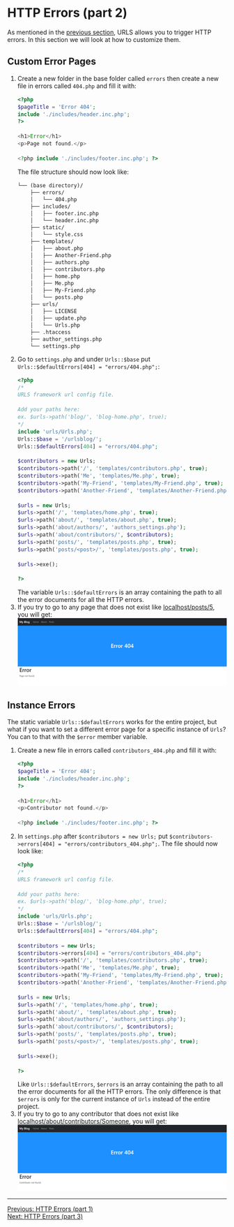 # HTTP Errors (part 2)
As mentioned in the [previous section](errors_p1.md), URLS allows you to trigger HTTP errors. In this section we will look at how to customize them.
## Custom Error Pages
1. Create a new folder in the base folder called `errors` then create a new file in errors called `404.php` and fill it with:
   ```PHP
   <?php
   $pageTitle = 'Error 404';
   include './includes/header.inc.php';
   ?>
   
   <h1>Error</h1>
   <p>Page not found.</p>
   
   <?php include './includes/footer.inc.php'; ?>
   ```
   The file structure should now look like:
   ```
   └── (base directory)/
       ├── errors/
       │   └── 404.php
       ├── includes/
       │   ├── footer.inc.php
       │   └── header.inc.php
       ├── static/
       │   └── style.css
       ├── templates/
       │   ├── about.php
       │   ├── Another-Friend.php
       │   ├── authors.php
       │   ├── contributors.php
       │   ├── home.php
       │   ├── Me.php
       │   ├── My-Friend.php
       │   └── posts.php
       ├── urls/
       │   ├── LICENSE
       │   ├── update.php
       │   └── Urls.php
       ├── .htaccess
       ├── author_settings.php
       └── settings.php
   ```
2. Go to `settings.php` and under `Urls::$base` put `Urls::$defaultErrors[404] = "errors/404.php";`:
   ```PHP
   <?php
   /*
   URLS framework url config file.
   
   Add your paths here:
   ex. $urls->path('blog/', 'blog-home.php', true);
   */
   include 'urls/Urls.php';
   Urls::$base = '/urlsblog/';
   Urls::$defaultErrors[404] = "errors/404.php";
   
   $contributors = new Urls;
   $contributors->path('/', 'templates/contributors.php', true);
   $contributors->path('Me', 'templates/Me.php', true);
   $contributors->path('My-Friend', 'templates/My-Friend.php', true);
   $contributors->path('Another-Friend', 'templates/Another-Friend.php', true);
   
   $urls = new Urls;
   $urls->path('/', 'templates/home.php', true);
   $urls->path('about/', 'templates/about.php', true);
   $urls->path('about/authors/', 'authors_settings.php');
   $urls->path('about/contributors/', $contributors);
   $urls->path('posts/', 'templates/posts.php', true);
   $urls->path('posts/<post>/', 'templates/posts.php', true);
   
   $urls->exe();
   
   ?>
   ```
   The variable `Urls::$defaultErrors` is an array containing the path to all the error documents for all the HTTP errors.
3. If you try to go to any page that does not exist like [localhost/posts/5](http://localhost/posts/5), you will get:
   <picture>
       <img alt="Output" src="assets/404.png">
   </picture>

## Instance Errors
The static variable `Urls::$defaultErrors` works for the entire project, but what if you want to set a different error page for a specific instance of `Urls`? You can to that with the `$error` member variable.
1. Create a new file in errors called `contributors_404.php` and fill it with:
   ```PHP
   <?php
   $pageTitle = 'Error 404';
   include './includes/header.inc.php';
   ?>
   
   <h1>Error</h1>
   <p>Contributor not found.</p>
   
   <?php include './includes/footer.inc.php'; ?>
   ```
2. In `settings.php` after `$contributors = new Urls;` put `$contributors->errors[404] = "errors/contributors_404.php";`. The file should now look like:
   ```PHP
   <?php
   /*
   URLS framework url config file.
   
   Add your paths here:
   ex. $urls->path('blog/', 'blog-home.php', true);
   */
   include 'urls/Urls.php';
   Urls::$base = '/urlsblog/';
   Urls::$defaultErrors[404] = "errors/404.php";
   
   $contributors = new Urls;
   $contributors->errors[404] = "errors/contributors_404.php";
   $contributors->path('/', 'templates/contributors.php', true);
   $contributors->path('Me', 'templates/Me.php', true);
   $contributors->path('My-Friend', 'templates/My-Friend.php', true);
   $contributors->path('Another-Friend', 'templates/Another-Friend.php', true);
   
   $urls = new Urls;
   $urls->path('/', 'templates/home.php', true);
   $urls->path('about/', 'templates/about.php', true);
   $urls->path('about/authors/', 'authors_settings.php');
   $urls->path('about/contributors/', $contributors);
   $urls->path('posts/', 'templates/posts.php', true);
   $urls->path('posts/<post>/', 'templates/posts.php', true);
   
   $urls->exe();
   
   ?>
   ```
   Like `Urls::$defaultErrors`, `$errors` is an array containing the path to all the error documents for all the HTTP errors. The only difference is that `$errors` is only for the current instance of `Urls` instead of the entire project.
3. If you try to go to any contributor that does not exist like [localhost/about/contributors/Someone](http://localhost/about/contributors/Someone), you will get:
   <picture>
       <img alt="Output" src="assets/contributors_404.png">
   </picture>
___
[Previous: HTTP Errors (part 1)](errors_p1.md)  
[Next: HTTP Errors (part 3)](errors_p3.md)
